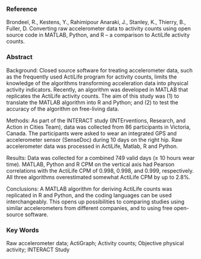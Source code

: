### Reference

Brondeel, R., Kestens, Y., Rahimipour Anaraki, J., Stanley, K., Thierry, B., Fuller, D. Converting raw accelerometer data to activity counts using open source code in MATLAB, Python, and R – a comparison to ActiLife activity counts. 

### Abstract

Background: Closed source software for treating accelerometer data, such as the frequently used ActiLife program for activity counts, limits the knowledge of the algorithms transforming acceleration data into physical activity indicators. Recently, an algorithm was developed in MATLAB that replicates the ActiLife activity counts. The aim of this study was (1) to translate the MATLAB algorithm into R and Python; and (2) to test the accuracy of the algorithm on free-living data.

Methods: As part of the INTERACT study (INTErventions, Research, and Action in Cities Team), data was collected from 86 participants in Victoria, Canada. The participants were asked to wear an integrated GPS and accelerometer sensor (SenseDoc) during 10 days on the right hip. Raw accelerometer data was processed in ActiLife, Matlab, R and Python.

Results: Data was collected for a combined 749 valid days (≥ 10 hours wear time). MATLAB, Python and R CPM on the vertical axis had Pearson correlations with the ActiLife CPM of 0.998, 0.998, and 0.999, respectively. All three algorithms overestimated somewhat ActiLife CPM by up to 2.8%.

Conclusions: A MATLAB algorithm for deriving ActiLife counts was replicated in R and Python, and the coding languages can be used interchangeably. This opens up possibilities to comparing studies using similar accelerometers from different companies, and to using free open-source software.

### Key Words 

Raw accelerometer data; ActiGraph; Activity counts; Objective physical activity; INTERACT Study